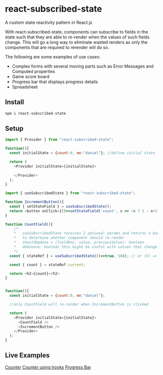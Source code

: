 # react-subscribed-state
A custom state reactivity pattern in React.js

With react-subscribed-state, components can subscribe to fields in the state such that they are able to re-render when the values of such fields change. This will go a long way to eliminate wasted renders as only the components that are required to rerender will do so.

The following are some examples of use cases:
- Complex forms with several moving parts such as Error Messages and Computed properties
- Game score board
- Progress bar that displays progress details
- Spreadsheet 

## Install

```sh
npm i react-subscribed-state
```

## Setup
```javascript
import { Provider } from "react-subscribed-state";

function(){
  const initialState = {count:0, me:"daniel"}; //define initial state

  return (
    <Provider initialState={initialState}>
      
    </Provider>
  );
}
```

```javascript
import { useSubscribedState } from "react-subscribed-state";

function IncrementButton(){
  const { setStateField } = useSubscribedState();
  return <button onClick={()=>setStateField('count', x => !x ? 1 : x+1 )}>Increment</button>
}

function CountField(){
    /*
    *   useSubscribedState receives 2 optional params and returns a boolean 
    *   to determine whether component should re-render
    *   shouldUpdate = (fieldKey, value, previousValue): boolean 
    *   debounce: boolean this might be useful with values that change frequently 
    */
  const { stateRef } = useSubscribedState(()=>true, 500); // or (k) => k == "count"

  const { count } = stateRef.current;

  return <h2>{count}</h2>
}
```


```javascript

function(){
  const initialState = {count:0, me:"daniel"};

  //only CountField will re-render when IncrementButton is clicked

  return (
    <Provider initialState={initialState}>
      <CountField />
      <IncrementButton />
    </Provider>
  );
}
```

## Live Examples
[Counter](https://codesandbox.io/s/dry-paper-pm1n9?file=/src/App.tsx)
[Counter using hooks](https://codesandbox.io/s/silly-keldysh-jdesr?file=/src/App.tsx)
[Progress Bar](https://codesandbox.io/s/billowing-rain-2ursh?file=/src/App.tsx)
